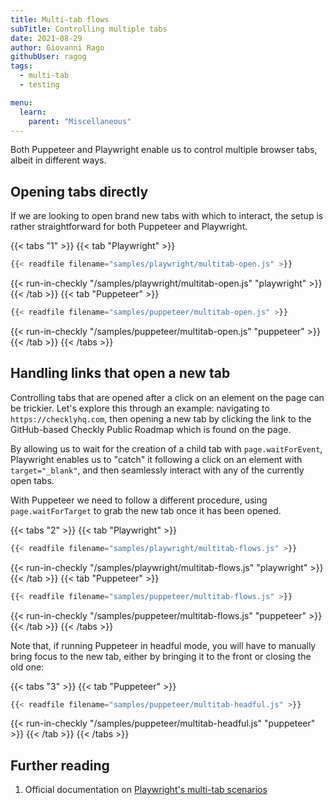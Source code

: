 ```yaml
---
title: Multi-tab flows
subTitle: Controlling multiple tabs
date: 2021-08-29
author: Giovanni Rago
githubUser: ragog
tags:
  - multi-tab
  - testing

menu:
  learn:
    parent: "Miscellaneous"
---
```


Both Puppeteer and Playwright enable us to control multiple browser tabs, albeit in different ways. 

## Opening tabs directly

If we are looking to open brand new tabs with which to interact, the setup is rather straightforward for both Puppeteer and Playwright.

{{< tabs "1" >}}
{{< tab "Playwright" >}}
```js
{{< readfile filename="samples/playwright/multitab-open.js" >}}
```
{{< run-in-checkly "/samples/playwright/multitab-open.js" "playwright"  >}}
{{< /tab >}}
{{< tab "Puppeteer" >}}
```js
{{< readfile filename="samples/puppeteer/multitab-open.js" >}}
```
{{< run-in-checkly "/samples/puppeteer/multitab-open.js" "puppeteer"  >}}
{{< /tab >}}
{{< /tabs >}}

## Handling links that open a new tab

Controlling tabs that are opened after a click on an element on the page can be trickier. Let's explore this through an example: navigating to `https://checklyhq.com`, then opening a new tab by clicking the link to the GitHub-based Checkly Public Roadmap which is found on the page.

By allowing us to wait for the creation of a child tab with `page.waitForEvent`, Playwright enables us to "catch" it following a click on an element with `target="_blank"`, and then seamlessly interact with any of the currently open tabs. 

With Puppeteer we need to follow a different procedure, using `page.waitForTarget` to grab the new tab once it has been opened.

{{< tabs "2" >}}
{{< tab "Playwright" >}}
```js
{{< readfile filename="samples/playwright/multitab-flows.js" >}}
```
{{< run-in-checkly "/samples/playwright/multitab-flows.js" "playwright"  >}}
{{< /tab >}}
{{< tab "Puppeteer" >}}
```js
{{< readfile filename="samples/puppeteer/multitab-flows.js" >}}
```
{{< run-in-checkly "/samples/puppeteer/multitab-flows.js" "puppeteer"  >}}
{{< /tab >}}
{{< /tabs >}}

Note that, if running Puppeteer in headful mode, you will have to manually bring focus to the new tab, either by bringing it to the front or closing the old one:

{{< tabs "3" >}}
{{< tab "Puppeteer" >}}
```js {hl_lines=["18-21"]}
{{< readfile filename="samples/puppeteer/multitab-headful.js" >}}
```
{{< run-in-checkly "/samples/puppeteer/multitab-headful.js" "puppeteer"  >}}
{{< /tab >}}
{{< /tabs >}}

## Further reading

1. Official documentation on [Playwright's multi-tab scenarios](https://playwright.dev/docs/multi-pages)